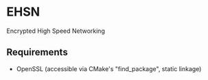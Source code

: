 # EHSN
Encrypted High Speed Networking

## Requirements
 - OpenSSL (accessible via CMake's "find_package", static linkage)
